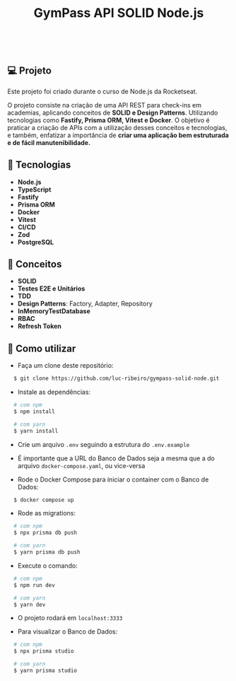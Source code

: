 <h1 align="center">
GymPass API SOLID Node.js
<br>
<br>
</h1>
<br>

## 💻 Projeto
Este projeto foi criado durante o curso de Node.js da Rocketseat.

O projeto consiste na criação de uma API REST para check-ins em academias, aplicando conceitos de **SOLID e Design Patterns**. Utilizando tecnologias como <strong>Fastify, Prisma ORM, Vitest e Docker</strong>.
O objetivo é praticar a criação de APIs com a utilização desses conceitos e tecnologias, e também, enfatizar a importância de <strong>criar uma aplicação bem estruturada e de fácil manutenibilidade.</strong>

## 🚀 Tecnologias

- **Node.js** 
- **TypeScript**
- **Fastify**
- **Prisma ORM**
- **Docker**
- **Vitest**
- **CI/CD**
- **Zod**
- **PostgreSQL**

## :pencil: Conceitos

- **SOLID**
- **Testes E2E e Unitários**
- **TDD**
- **Design Patterns**: Factory, Adapter, Repository
- **InMemoryTestDatabase**
- **RBAC**
- **Refresh Token**

## :page_facing_up: Como utilizar

- Faça um clone deste repositório:

```sh
  $ git clone https://github.com/luc-ribeiro/gympass-solid-node.git
```

- Instale as dependências:

```sh
  # com npm
  $ npm install

  # com yarn
  $ yarn install
```

- Crie um arquivo ```.env``` seguindo a estrutura do ```.env.example```

- É importante que a URL do Banco de Dados seja a mesma que a do arquivo ```docker-compose.yaml```, ou vice-versa

- Rode o Docker Compose para iniciar o container com o Banco de Dados:

```sh
  $ docker compose up
```

- Rode as migrations:

```sh
  # com npm
  $ npx prisma db push

  # com yarn
  $ yarn prisma db push
```

- Execute o comando:

```sh
  # com npm
  $ npm run dev

  # com yarn
  $ yarn dev
```

- O projeto rodará em `localhost:3333`

- Para visualizar o Banco de Dados:

```sh
  # com npm
  $ npx prisma studio

  # com yarn
  $ yarn prisma studio
```
